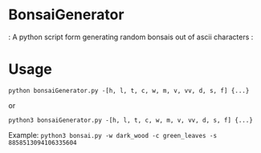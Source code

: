 # BonsaiGenerator
: A python script form generating random bonsais out of ascii characters :

# Usage
`python bonsaiGenerator.py -[h, l, t, c, w, m, v, vv, d, s, f] {...}`

or

`python3 bonsaiGenerator.py -[h, l, t, c, w, m, v, vv, d, s, f] {...}`

Example:
`python3 bonsai.py -w dark_wood -c green_leaves -s 8858513094106335604`
